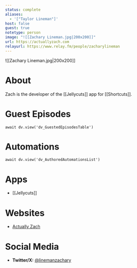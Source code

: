 ```yaml
---
status: complete
aliases:
  - '["Taylor Lineman"]'
host: false
guest: true
notetype: person
image: "![[Zachary Lineman.jpg|200x200]]"
url: https://actuallyzach.com
relayurl: https://www.relay.fm/people/zacharylineman
---
```


![[Zachary Lineman.jpg|200x200]]

# About
Zach is the developer of the [[Jellycuts]] app for [[Shortcuts]].

# Guest Episodes
```dataviewjs
await dv.view('dv_GuestedEpisodesTable')
```
# Automations
```dataviewjs
await dv.view('dv_AuthoredAutomationsList')
```
# Apps
- [[Jellycuts]]
# Websites
- [Actually Zach](https://actuallyzach.com/)

# Social Media
- **Twitter/X:** [@linemanzachary](https://twitter.com/linemanzachary)